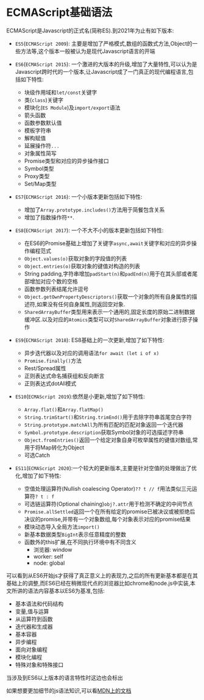 # ECMAScript基础语法

ECMAScript是Javascript的正式名(简称ES).到2021年为止有如下版本:

+ `ES5`(`ECMAScript 2009`): 主要是增加了严格模式,数组的函数式方法,Object的一些方法等,这个版本一般被认为是现代Javascript语言的开端
+ `ES6`(`ECMAScript 2015`): 一个激进的大版本的升级,增加了大量特性,可以认为是Javascript跨时代的一个版本,让Javascript成了一门真正的现代编程语言,包括如下特性:
    + 块级作用域和`let/const`关键字
    + 类(`class`)关键字
    + 模块化(`ES Module`)及`import/export`语法
    + 箭头函数
    + 函数参数默认值
    + 模板字符串
    + 解构赋值
    + 延展操作符`...`
    + 对象属性简写
    + Promise类型和对应的异步操作接口
    + Symbol类型
    + Proxy类型
    + Set/Map类型

+ `ES7`(`ECMAScript 2016`): 一个小版本更新包括如下特性:
    + 增加了`Array.prototype.includes()`方法用于简餐包含关系
    + 增加了指数操作符`**`.
+ `ES8`(`ECMAScript 2017`): 一个不大不小的版本更新包括如下特性:
    + 在ES6的Promise基础上增加了关键字`async,await`关键字和对应的异步操作编程范式
    + `Object.values(o)`获取对象的字段值的列表
    + `Object.entries(o)`获取对象的键值对构造的列表
    + String padding,字符串增加`padStart(n)`和`padEnd(n)`用于在其头部或者尾部增加对应个数的空格
    + 函数参数列表结尾允许逗号
    + `Object.getOwnPropertyDescriptors()`获取一个对象的所有自身属性的描述符,如果没有任何自身属性,则返回空对象.
    + `SharedArrayBuffer`类型用来表示一个通用的,固定长度的原始二进制数据缓冲区.以及对应的`Atomics`类型可以对`SharedArrayBuffer`对象进行原子操作
+ `ES9`(`ECMAScript 2018`): ES8基础上的一次更新,增加了如下特性:
    + 异步迭代器以及对应的调用语法`for await (let i of x)`
    + `Promise.finally()`方法
    + Rest/Spread属性
    + 正则表达式命名捕获组和反向断言
    + 正则表达式dotAll模式
+ `ES10`(`ECMAScript 2019`):依然是小更新,增加了如下特性:
    + `Array.flat()`和`Array.flatMap()`
    + `String.trimStart()`和`String.trimEnd()`用于去除字符串首尾空白字符
    + `String.prototype.matchAll`为所有匹配的匹配对象返回一个迭代器
    + `Symbol.prototype.description`获取Symbol对象的可选描述字符串
    + `Object.fromEntries()`返回一个给定对象自身可枚举属性的键值对数组,常用于将Map转化为Object
    + 可选Catch
+ `ES11`(`ECMAScript 2020`):一个较大的更新版本,主要是针对空值的处理做出了优化,增加了如下特性:
    + 空值处理运算符(Nullish coalescing Operator)`?? t // f`用法类似三元运算符`? t : f`
    + 可选链运算符(Optional chaining)`obj?.attr`用于检测不确定的中间节点
    + `Promise.allSettled`返回一个在所有给定的promise已被决议或被拒绝后决议的promise,并带有一个对象数组,每个对象表示对应的promise结果
    + 模块动态导入全局方法`import()`
    + 新基本数据类型`BigInt`表示任意精度的整数
    + 函数外的this扩展,在不同执行环境中有不同含义
        + 浏览器: window
        + worker: self
        + node: global

可以看到从ES6开始js才获得了真正意义上的表现力,之后的所有更新基本都是在其基础上的调整,而ES6已经在稍微现代点的浏览器比如chrome和node.js中实装,本文所讲的语法内容基本以ES6为基准,包括:

+ 基本语法和代码结构
+ 变量,值与运算
+ 从运算符到函数
+ 迭代器和生成器
+ 基本容器
+ 异步编程
+ 面向对象编程
+ 模块化编程
+ 特殊对象和特殊接口

当涉及到ES6以上版本的语言特性时这边也会标出

如果想要更加细节的js语法知识,可以看[MDN上的文档](https://developer.mozilla.org/zh-CN/docs/Web/JavaScript/Guide)
